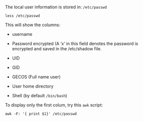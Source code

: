 The local user information is stored in: ```/etc/passwd```

```less /etc/passwd```

This will show the columns:
- username

- Password encrypted (A ‘x‘ in this field denotes the password is encrypted and saved in the /etc/shadow file.    
    
- UID
    
- GID
    
- GECOS (Full name user)
    
- User home directory
    
- Shell (by default ```/bin/bash```)
    
To display only the first colum, try this ```awk``` script:

```
awk -F: '{ print $1}' /etc/passwd
```

